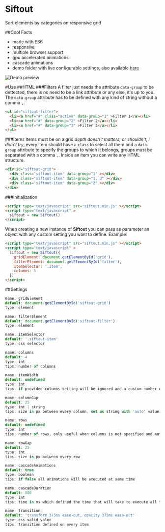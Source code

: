 # Siftout
Sort elements by categories on responsive grid

##Cool Facts
- made with ES6
- responsive
- multiple browser support
- gpu accelerated animations
- cascade animations
- demo folder with live configurable settings, also available [here](https://htmlpreview.github.io/?https://github.com/GerardRodes/siftout/blob/master/demo/index.html)

![Demo preview](http://i.imgur.com/g29DZvN.gif)

#Use
##HTML
###Filters
A filter just needs the attribute `data-group` to be dettected, there is no need to be a link attribute or any else, it's up to you.
The `data-group` attribute has to be defined with any kind of string without a comma `,`.
```html
<ul id="siftout-filter">
  <li><a href="#" class="active" data-group="1" >Filter 1</a></li>
  <li><a href="#" data-group="2" >Filter 2</a></li>
  <li><a href="#" data-group="3" >Filter 3</a></li>
</ul>
```

###Items
Items must be on a grid _depth doesn't matters, or shouldn't, i didn't try_, every item should have a `class` to select all them and a `data-group` attribute to specify the groups to which it belongs, groups must be separated with a comma `,`.
Inside an item you can write any HTML structure.
```html
<div id="siftout-grid">
  <div class="siftout-item" data-group="1" ></div>
  <div class="siftout-item" data-group="1, 3" ></div>
  <div class="siftout-item" data-group="2" ></div>
</div>
```


###Initialization
```html
<script type="text/javascript" src="siftout.min.js" ></script>
<script type="text/javascript" >
  siftout = new Siftout()
</script>
```
When creating a new instance of __Siftout__ you can pass as parameter an object with any custom setting you want to define.
Example:
```html
<script type="text/javascript" src="siftout.min.js" ></script>
<script type="text/javascript" >
  siftout = new Siftout({
    gridElement: document.getElementById('grid'),
    filterElement: document.getElementById('filter'),
    itemSelector: '.item',
    columns: 5
  })
</script>
```

##Settings
```javascript
name: gridElement
default: document.getElementById('siftout-grid')
type: element
```
```javascript
name: filterElement
default: document.getElementById('siftout-filter')
type: element
```
```javascript
name: itemSelector
default: '.siftout-item'
type: css selector
```
```javascript
name: columns
default: 4
type: int
tips: number of columns
```
```javascript
name: itemWidth
default: undefined
type: int
tips: if provided columns setting will be ignored and a custom number of columns will be set from itemWidth, columnGap and the size of the grid
```
```javascript
name: columnGap
default: 25
type: int | string
tips: size in px between every column, set as string with 'auto' value to center columns with same space between
```
```javascript
name: rows
default: undefined
type: int
tips: number of rows, only useful when columns is not specified and auto gap size is true
```
```javascript
name: rowGap
default: 25
type: int
tips: size in px between every row
```
```javascript
name: cascadeAnimations
default: true
type: boolean
tips: if false all animations will be executed at same time
```
```javascript
name: cascadeDuration
default: 880
type: int
tips: time in ms which defined the time that will take to execute all the animations on any process
```
```javascript
name: transition
default: 'transform 375ms ease-out, opacity 375ms ease-out'
type: css valid value
tips: transition defined on every item
```
